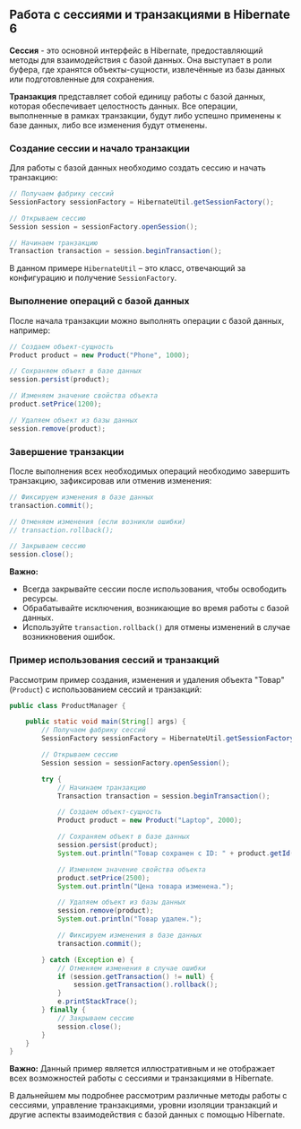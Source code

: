 ## Работа с сессиями и транзакциями в Hibernate 6

**Сессия** - это основной интерфейс в Hibernate, предоставляющий методы для взаимодействия с базой данных. Она выступает в роли буфера, где хранятся объекты-сущности, извлечённые из базы данных или подготовленные для сохранения. 

**Транзакция** представляет собой единицу работы с базой данных, которая обеспечивает целостность данных. Все операции, выполненные в рамках транзакции, будут либо успешно применены к базе данных, либо все изменения будут отменены.

### Создание сессии и начало транзакции

Для работы с базой данных необходимо создать сессию и начать транзакцию:

```java
// Получаем фабрику сессий
SessionFactory sessionFactory = HibernateUtil.getSessionFactory();

// Открываем сессию
Session session = sessionFactory.openSession();

// Начинаем транзакцию
Transaction transaction = session.beginTransaction();
```

В данном примере `HibernateUtil` – это класс, отвечающий за конфигурацию и получение `SessionFactory`. 

### Выполнение операций с базой данных

После начала транзакции можно выполнять операции с базой данных, например:

```java
// Создаем объект-сущность
Product product = new Product("Phone", 1000);

// Сохраняем объект в базе данных
session.persist(product);

// Изменяем значение свойства объекта
product.setPrice(1200);

// Удаляем объект из базы данных
session.remove(product);
```

### Завершение транзакции

После выполнения всех необходимых операций необходимо завершить транзакцию, зафиксировав или отменив изменения:

```java
// Фиксируем изменения в базе данных
transaction.commit();

// Отменяем изменения (если возникли ошибки)
// transaction.rollback();

// Закрываем сессию
session.close();
```

**Важно:** 

* Всегда закрывайте сессии после использования, чтобы освободить ресурсы.
* Обрабатывайте исключения, возникающие во время работы с базой данных.
* Используйте `transaction.rollback()` для отмены изменений в случае возникновения ошибок.

### Пример использования сессий и транзакций

Рассмотрим пример создания, изменения и удаления объекта "Товар" (`Product`) с использованием сессий и транзакций:

```java
public class ProductManager {

    public static void main(String[] args) {
        // Получаем фабрику сессий
        SessionFactory sessionFactory = HibernateUtil.getSessionFactory();

        // Открываем сессию
        Session session = sessionFactory.openSession();

        try {
            // Начинаем транзакцию
            Transaction transaction = session.beginTransaction();

            // Создаем объект-сущность
            Product product = new Product("Laptop", 2000);

            // Сохраняем объект в базе данных
            session.persist(product);
            System.out.println("Товар сохранен с ID: " + product.getId());

            // Изменяем значение свойства объекта
            product.setPrice(2500);
            System.out.println("Цена товара изменена.");

            // Удаляем объект из базы данных
            session.remove(product);
            System.out.println("Товар удален.");

            // Фиксируем изменения в базе данных
            transaction.commit();

        } catch (Exception e) {
            // Отменяем изменения в случае ошибки
            if (session.getTransaction() != null) {
                session.getTransaction().rollback();
            }
            e.printStackTrace();
        } finally {
            // Закрываем сессию
            session.close();
        }
    }
}
```

**Важно:** Данный пример является иллюстративным и не отображает всех возможностей работы с сессиями и транзакциями в Hibernate.

В дальнейшем мы подробнее рассмотрим различные методы работы с сессиями, управление транзакциями, уровни изоляции транзакций и другие аспекты взаимодействия с базой данных с помощью Hibernate.
